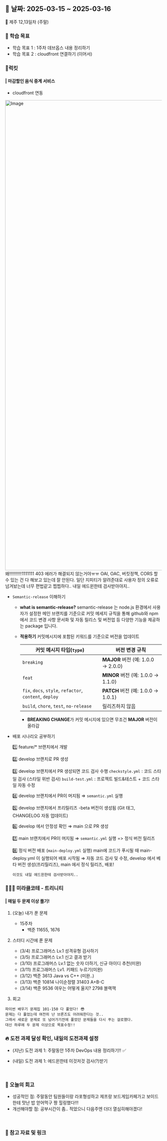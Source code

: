 ## 📅 날짜: 2025-03-15 ~ 2025-03-16
🍊 제주 12,13일차 (주말)


### 💬 학습 목표

- 학습 목표 1 : 1주차 데브옵스 내용 정리하기
- 학습 목표 2 : cloudfront 연결하기 (이어서)

### 🍗럭킷
#### | 마감할인 음식 중계 서비스

- cloudfront 연동

<img width="1512" alt="Image" src="https://github.com/user-attachments/assets/68ba83bd-fcca-4aaf-bdb1-8e711725e9bc" />
왜!!!!!!!!!!1111111 403 에러가 해결되지 않는거야ㅠㅠ
OAI, OAC, 버킷정책, CORS 할 수 있는 건 다 해보고 있는데 잘 안된다.
일단 지피티가 알려준대로 사용자 정의 오류로 넘겨놨는데 너무 편법같고 찝찝하다.. 내일 에드윈한테 검사받아야지..

- `Semantic-release` 이해하기

    - **what is semantic-release?**
        semantic-release 는 node.js 환경에서 사용자가 설정한 메인 브랜치를 기준으로 커밋 메세지 규칙을 통해 github와 npm에서 코드 변경 사항 문서화 및 자동 릴리스 및 버전업 등 다양한 기능을 제공하는 package 입니다.
    
    - **적용하기**
        커밋메시지에 포함된 키워드를 기준으로 버전을 업데이트

        | 커밋 메시지 타입(`type`) | 버전 변경 규칙 |
        | --- | --- |
        | `breaking` | **MAJOR** 버전 (예: 1.0.0 → 2.0.0) |
        | `feat` | **MINOR** 버전 (예: 1.0.0 → 1.1.0) |
        | `fix`, `docs`, `style`, `refactor`, `content`, `deploy` | **PATCH** 버전 (예: 1.0.0 → 1.0.1) |
        | `build`, `chore`, `test`, `no-release` | 릴리즈하지 않음 |

        + **BREAKING CHANGE**가 커밋 메시지에 있으면 무조건 **MAJOR** 버전이 올라감

- 배포 시나리오 공부하기

    1️⃣ feature/* 브랜치에서 개발

    2️⃣ develop 브랜치로 PR 생성

    3️⃣ develop 브랜치에서 PR 생성되면 코드 검사 수행
        `checkstyle.yml` : 코드 스타일 검사 (스타일 위반 검사)
        `build-test.yml` : 프로젝트 빌드&테스트 + 코드 스타일 자동 수정

    4️⃣ develop 브랜치에서 PR이 머지됨 ⇒ `semantic.yml` 실행

    5️⃣ develop 브랜치에서 프리릴리즈
        -beta 버전이 생성됨 (Git 태그, CHANGELOG 자동 업데이트)

    6️⃣ develop 에서 안정성 확인 ⇒ main 으로 PR 생성

    7️⃣ main 브랜치에서 PR이 머지됨 ⇒ `semantic.yml` 실행
        => 정식 버전 릴리즈

    8️⃣ 정식 버전 배포 (`main-deploy.yml` 실행)
        main에 코드가 푸시될 때 main-deploy.yml 이 실행되어 배포 시작됨
        ⇒ 자동 코드 검사 및 수정, develop 에서 베타 버전 생성(프리릴리즈), main 에서 정식 릴리즈, 배포!

    `이것도 내일 에드윈한테 검사받아야지..`


### 🧑‍🧒‍🧒 미라클코테 - 트리니티
#### | 매일 두 문제 이상 풀기!

1. (오늘) 내가 푼 문제

    - 15주차
        - 백준 11655, 1676

2. 스터디 시간에 푼 문제

    - (3/4) 프로그래머스 Lv.1 성격유형 검사하기
    - (3/5) 프로그래머스 Lv.1 신고 결과 받기
    - (3/10) 프로그래머스 Lv.1 없는 숫자 더하기, 신규 아이디 추천(미완)
    - (3/11) 프로그래머스 Lv1. 키패드 누르기(미완)
    - (3/12) 백준 3613 Java vs C++ (미완..)
    - (3/13) 백준 10814 나이순정렬
                31403 A+B-C
    - (3/14) 백준 9536 여우는 어떻게 울지?
                2798 블랙잭

3. 회고

```
파이썬 배우기 문제집 101-150 다 풀었다! 😎
문제는 다 풀었는데 여전히 난 브론즈도 어려워한다는 것..
그래서 새로운 문제로 또 넘어가기전에 풀었던 문제들을 다시 푸는 걸로했다.
대신 하루에 두 문제 이상으로 목표수정!!
```

### 🔥 도전 과제 달성 확인, 내일의 도전과제 설정
- (지난) 도전 과제 1: 주말동안 1주차 DevOps 내용 정리하기!! ✅

- (내일) 도전 과제 1: 에드윈한테 이것저것 검사(?)받기

<br/>

### 💭 오늘의 회고 
- 성공적인 점: 주말동안 팀원들이랑 라포형성하고 제프랑 보드게임카페가고 보이드한테 맛난 밥 얻어먹구 짱 힐링했다!!! <br/>
- 개선해야할 점: 공부시간이 좀.. 적었으니 다음주엔 더더 열심히해야겠다! <br/>

<br/>

### 📁 참고 자료 및 링크
